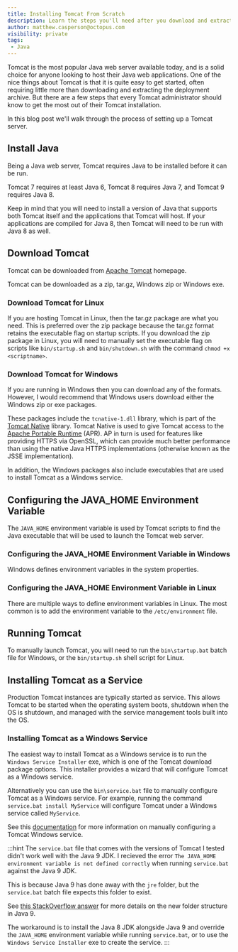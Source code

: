 ```yaml
---
title: Installing Tomcat From Scratch
description: Learn the steps you'll need after you download and extract Tomcat
author: matthew.casperson@octopus.com
visibility: private
tags:
 - Java
---
```


Tomcat is the most popular Java web server available today, and is a solid choice for anyone looking to host their Java web applications. One of the nice things about Tomcat is that it is quite easy to get started, often requiring little more than downloading and extracting the deployment archive. But there are a few steps that every Tomcat administrator should know to get the most out of their Tomcat installation.

In this blog post we'll walk through the process of setting up a Tomcat server.

## Install Java

Being a Java web server, Tomcat requires Java to be installed before it can be run.

Tomcat 7 requires at least Java 6, Tomcat 8 requires Java 7, and Tomcat 9 requires Java 8.

Keep in mind that you will need to install a version of Java that supports both Tomcat itself and the applications that Tomcat will host. If your applications are compiled for Java 8, then Tomcat will need to be run with Java 8 as well.

## Download Tomcat

Tomcat can be downloaded from [Apache Tomcat](https://tomcat.apache.org/index.html) homepage.

Tomcat can be downloaded as a zip, tar.gz, Windows zip or Windows exe.

### Download Tomcat for Linux
If you are hosting Tomcat in Linux, then the tar.gz package are what you need. This is preferred over the zip package because the tar.gz format retains the executable flag on startup scripts. If you download the zip package in Linux, you will need to manually set the executable flag on scripts like `bin/startup.sh` and `bin/shutdown.sh` with the command `chmod +x <scriptname>`.

### Download Tomcat for Windows
If you are running in Windows then you can download any of the formats. However, I would recommend that Windows users download either the Windows zip or exe packages.

These packages include the `tcnative-1.dll` library, which is part of the [Tomcat Native](https://tomcat.apache.org/native-doc/) library. Tomcat Native is used to give Tomcat access to the [Apache Portable Runtime](https://apr.apache.org/) (APR). AP in turn is used for features like providing HTTPS via OpenSSL, which can provide much better performance than using the native Java HTTPS implementations (otherwise known as the JSSE implementation).

In addition, the Windows packages also include executables that are used to install Tomcat as a Windows service.

## Configuring the JAVA_HOME Environment Variable

The `JAVA_HOME` environment variable is used by Tomcat scripts to find the Java executable that will be used to launch the Tomcat web server.

### Configuring the JAVA_HOME Environment Variable in Windows

Windows defines environment variables in the system properties.

### Configuring the JAVA_HOME Environment Variable in Linux

There are multiple ways to define environment variables in Linux. The most common is to add the environment variable to the `/etc/environment` file.

## Running Tomcat

To manually launch Tomcat, you will need to run the `bin\startup.bat` batch file for Windows, or the `bin/startup.sh` shell script for Linux.

## Installing Tomcat as a Service

Production Tomcat instances are typically started as service. This allows Tomcat to be started when the operating system boots, shutdown when the OS is shutdown, and managed with the service management tools built into the OS.

### Installing Tomcat as a Windows Service

The easiest way to install Tomcat as a Windows service is to run the `Windows Service Installer` exe, which is one of the Tomcat download package options. This installer provides a wizard that will configure Tomcat as a Windows service.

Alternatively you can use the `bin\service.bat` file to manually configure Tomcat as a Windows service. For example, running the command `service.bat install MyService` will configure Tomcat under a Windows service called `MyService`.

See this [documentation](https://tomcat.apache.org/tomcat-9.0-doc/windows-service-howto.html#Installing_services) for more information on manually configuring a Tomcat Windows service.

:::hint
The `service.bat` file that comes with the versions of Tomcat I tested didn't work well with the Java 9 JDK. I recieved the error `The JAVA_HOME environment variable is not defined correctly` when running `service.bat` against the Java 9 JDK.

This is because Java 9 has done away with the `jre` folder, but the `service.bat` batch file expects this folder to exist.

See [this StackOverflow answer](https://stackoverflow.com/a/46388190) for more details on the new folder structure in Java 9.

The workaround is to install the Java 8 JDK alongside Java 9 and override the `JAVA_HOME` environment variable while running `service.bat`, or to use the `Windows Service Installer` exe to create the service.
:::
